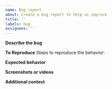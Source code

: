 ```yaml
---
name: Bug report
about: Create a bug report to help us improve
title: ''
labels: bug
assignees: ''
---
```


**Describe the bug**

<!-- A quick summary and/or background of what the bug is. -->

**To Reproduce**
Steps to reproduce the behavior:

<!--
Give sample code if you can. Like this stackoverflow question http://stackoverflow.com/q/12488905/180626 which includes sample code. Preferably add a link to a repository and explain how to reproduce the issue.
-->

**Expected behavior**

<!-- A clear and concise description of what you expected to happen. -->

**Screenshots or videos**

<!-- If applicable, add screenshots or videos to help explain your problem. Otherwise you can remove this section. -->

**Additional context**

<!-- Add any other context about the problem here. Otherwise you can remove this section. -->
